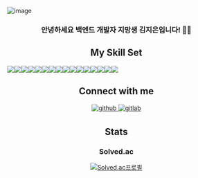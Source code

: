 ![image](https://user-images.githubusercontent.com/102013524/231937918-9242df1f-6795-4702-b4f5-168f3cf61058.png)
<h3 align="center">
안녕하세요 백엔드 개발자 지망생 김지은입니다! 👨‍💻
</h3>  
<div align="center">
  
## My Skill Set  

<div style="display: flex; align-items: flex-start;">
  <img src="https://img.shields.io/badge/JAVA-007396?style=flat-square&logo=JAVA&logoColor=white"/>
  <img src="https://img.shields.io/badge/C++-00599C?style=flat-square&logo=C%2B%2B&logoColor=white"/>
  <img src="https://img.shields.io/badge/C-A8B9CC?style=flat-square&logo=C&logoColor=white"/>
  <img src="https://img.shields.io/badge/JavaScript-F7DF1E?style=flat-square&logo=JavaScript&logoColor=black"/>
   <br>
   <img src="https://img.shields.io/badge/Spring-6DB33F?style=flat-square&logo=Spring&logoColor=white"/>
  <img src="https://img.shields.io/badge/SpringBoot-6DB33F?style=flat-square&logo=SpringBoot&logoColor=white"/>
  <img src="https://img.shields.io/badge/vue.js-4FC08D?style=flat-square&logo=vue.js&logoColor=white">
  <br>
  <img src="https://img.shields.io/badge/SpringDataJPA-6DB33F?style=flat-square&logo=JPA&logoColor=white"/>
  <img src="https://img.shields.io/badge/Mysql-4479A1?style=flat-square&logo=MySql&logoColor=white"/>
  <img src="https://img.shields.io/badge/MyBatis-B5281A?style=flat-square&logo=MyBatis&logoColor=white" />
  <br>
  <img src="https://img.shields.io/badge/Amazon AWS-333664?style=flat-square&logo=amazon-aws&logoColor=white"/>
  <img src="https://img.shields.io/badge/Amazon RDS-527FFF?style=flat-square&logo=amazon-rds&logoColor=white"/>
  <br>
  <img src="https://img.shields.io/badge/Swagger-85EA2D?style=flat-square&logo=Swagger&logoColor=white" />
  <img src="https://img.shields.io/badge/git-F05032?style=flat-square&logo=git&logoColor=white">
  <img src="https://img.shields.io/badge/JWT-000000?style=flat-square&logo=JSON%20web%20tokens&logoColor=white" />
  <img src="https://img.shields.io/badge/Linux-FCC624?style=flat-square&logo=Linux&logoColor=white" />
  <br>
</div>
  
  
## Connect with me  

<a href="https://github.com/jxixeun" target="_blank">
<img src=https://img.shields.io/badge/github-%2324292e.svg?&style=for-the-badge&logo=github&logoColor=white alt=github style="margin-bottom: 5px;" />
</a>
<a href="https://gitlab.com/jxixeun" target="_blank">
<img src=https://img.shields.io/badge/gitlab-330F63.svg?&style=for-the-badge&logo=gitlab&logoColor=white alt=gitlab style="margin-bottom: 5px" />
</a>  

## Stats  
### Solved.ac
[![Solved.ac프로필](http://mazassumnida.wtf/api/v2/generate_badge?boj=jxixeun)](https://solved.ac/jxixeun)
<br/>  


  
